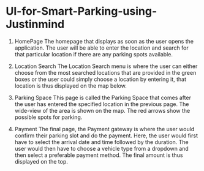 # UI-for-Smart-Parking-using-Justinmind

1. HomePage
The homepage that displays as soon as the user opens the application. The user
will be able to enter the location and search for that particular location if there are any
parking spots available.

2. Location Search
The Location Search menu is where the user can either choose from the
most searched locations that are provided in the green boxes or the user
could simply choose a location by entering it, that location is thus displayed
on the map below.

3. Parking Space
This page is called the Parking Space that comes after the user has entered
the specified location in the previous page. The wide-view of the area is
shown on the map. The red arrows show the possible spots for parking.

4. Payment
The final page, the Payment gateway is where the user would confirm their
parking slot and do the payment. Here, the user would first have to select
the arrival date and time followed by the duration. The user would then
have to choose a vehicle type from a dropdown and then select a preferable
payment method. The final amount is thus displayed on the top.
